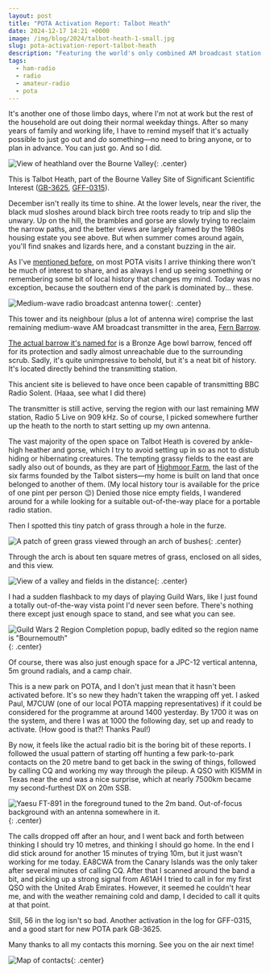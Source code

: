```yaml
---
layout: post
title: "POTA Activation Report: Talbot Heath"
date: 2024-12-17 14:21 +0000
image: /img/blog/2024/talbot-heath-1-small.jpg
slug: pota-activation-report-talbot-heath
description: "Featuring the world's only combined AM broadcast station and burial mound"
tags:
  - ham-radio
  - radio
  - amateur-radio
  - pota
---
```


It's another one of those limbo days, where I'm not at work but the rest of the household are out doing their normal weekday things. After so many years of family and working life, I have to remind myself that it's actually possible to just go out and *do* something&mdash;no need to bring anyone, or to plan in advance. You can just go. And so I did.

![View of heathland over the Bourne Valley](/img/blog/2024/talbot-heath-1.jpg){: .center}

This is Talbot Heath, part of the Bourne Valley Site of Significant Scientific Interest ([GB-3625](https://pota.app/#/park/GB-3625), [GFF-0315](https://wwff.co/directory/?showRef=GFF-0315)).

December isn't really its time to shine. At the lower levels, near the river, the black mud sloshes around black birch tree roots ready to trip and slip the unwary. Up on the hill, the brambles and gorse are slowly trying to reclaim the narrow paths, and the better views are largely framed by the 1980s housing estate you see above. But when summer comes around again, you'll find snakes and lizards here, and a constant buzzing in the air.

As I've [mentioned before](/blog/pota-activation-report-talbot-heath/), on most POTA visits I arrive thinking there won't be much of interest to share, and as always I end up seeing something or remembering some bit of local history that changes my mind. Today was no exception, because the southern end of the park is dominated by... these.

![Medium-wave radio broadcast antenna tower](/img/blog/2024/talbot-heath-2.jpg){: .center}

This tower and its neighbour (plus a lot of antenna wire) comprise the last remaining medium-wave AM broadcast transmitter in the area, [Fern Barrow](http://tx.mb21.co.uk/gallery/gallerypage.php?txid=1458&pageid=3413).

[The actual barrow it's named for](https://www.megalithic.co.uk/article.php?sid=28735) is a Bronze Age bowl barrow, fenced off for its protection and sadly almost unreachable due to the surrounding scrub. Sadly, it's quite unimpressive to behold, but it's a neat bit of history. It's located directly behind the transmitting station.

This ancient site is believed to have once been capable of transmitting BBC Radio Solent. (Haaa, see what I did there)

The transmitter is still active, serving the region with our last remaining MW station, Radio 5 Live on 909 kHz. So of course, I picked somewhere further up the heath to the north to start setting up my own antenna.

The vast majority of the open space on Talbot Heath is covered by ankle-high heather and gorse, which I try to avoid setting up in so as not to distub hiding or hibernating creatures. The tempting grassy fields to the east are sadly also out of bounds, as they are part of [Highmoor Farm](https://www.thebreaker.co.uk/highmoor-farm-a-story-of-resilience-and-the-power-of-community/), the last of the six farms founded by the Talbot sisters&mdash;my home is built on land that once belonged to another of them. (My local history tour is available for the price of one pint per person 😉) Denied those nice empty fields, I wandered around for a while looking for a suitable out-of-the-way place for a portable radio station.

Then I spotted this tiny patch of grass through a hole in the furze.

![A patch of green grass viewed through an arch of bushes](/img/blog/2024/talbot-heath-3.jpg){: .center}

Through the arch is about ten square metres of grass, enclosed on all sides, and this view.

![View of a valley and fields in the distance](/img/blog/2024/talbot-heath-4.jpg){: .center}

I had a sudden flashback to my days of playing Guild Wars, like I just found a totally out-of-the-way vista point I'd never seen before. There's nothing there except just enough space to stand, and see what you can see.

![Guild Wars 2 Region Completion popup, badly edited so the region name is "Bournemouth"](/img/blog/2024/talbot-heath-5.jpg){: .center}

Of course, there was also just enough space for a JPC-12 vertical antenna, 5m ground radials, and a camp chair.

This is a new park on POTA, and I don't just mean that it hasn't been activated before. It's so new they hadn't taken the wrapping off yet. I asked Paul, M7CUW (one of our local POTA mapping representatives) if it could be considered for the programme at around 1400 yesterday. By 1700 it was on the system, and there I was at 1000 the following day, set up and ready to activate. (How good is that?! Thanks Paul!)

By now, it feels like the actual radio bit is the boring bit of these reports. I followed the usual pattern of starting off hunting a few park-to-park contacts on the 20 metre band to get back in the swing of things, followed by calling CQ and working my way through the pileup. A QSO with KI5MM in Texas near the end was a nice surprise, which at nearly 7500km became my second-furthest DX on 20m SSB.

![Yaesu FT-891 in the foreground tuned to the 2m band. Out-of-focus background with an antenna somewhere in it.](/img/blog/2024/talbot-heath-6.jpg){: .center}

The calls dropped off after an hour, and I went back and forth between thinking I should try 10 metres, and thinking I should go home. In the end I did stick around for another 15 minutes of trying 10m, but it just wasn't working for me today. EA8CWA from the Canary Islands was the only taker after several minutes of calling CQ. After that I scanned around the band a bit, and picking up a strong signal from A61AH I tried to call in for my first QSO with the United Arab Emirates. However, it seemed he couldn't hear me, and with the weather remaining cold and damp, I decided to call it quits at that point.

Still, 56 in the log isn't so bad. Another activation in the log for GFF-0315, and a good start for new POTA park GB-3625.

Many thanks to all my contacts this morning. See you on the air next time!

![Map of contacts](/img/blog/2024/talbot-heath-map.png){: .center}

